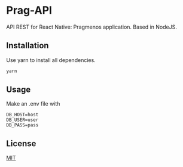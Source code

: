 # Prag-API

API REST for React Native: Pragmenos application. Based in NodeJS.

## Installation

Use yarn to install all dependencies.

```bash
yarn
```

## Usage

Make an .env file with
```
DB_HOST=host
DB_USER=user
DB_PASS=pass
```
## License
[MIT](https://choosealicense.com/licenses/mit/)

